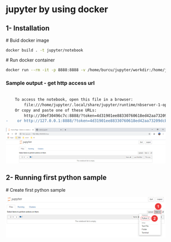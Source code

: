 # jupyter by using docker


## 1- Installation

\# Buid docker image
```bash
docker build . -t jupyter/notebook
```

\# Run docker container 
```bash
docker run --rm -it -p 8888:8888 -v /home/burcu/jupyter/workdir:/home/jupyter jupyter/notebook
```

### Sample output - get http access url

```diff

    To access the notebook, open this file in a browser:
        file:///home/jupyter/.local/share/jupyter/runtime/nbserver-1-open.html
    Or copy and paste one of these URLs:
        http://30ef30496c7c:8888/?token=4d31901ee88330760618ed42aa73209dcbf7cb608d78d3f1
-    or http://127.0.0.1:8888/?token=4d31901ee88330760618ed42aa73209dcbf7cb608d78d3f1
```



![alt text](jupyter_browser_screenshot.png "Title")



## 2- Running first python sample

\# Create first python sample

![alt text](jupyter_browser_screenshot_first_sample.png "Title")
